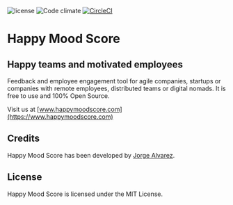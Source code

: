 ![license](https://img.shields.io/github/license/jorgegorka/happy-mood-score.svg)
![Code climate](https://img.shields.io/codeclimate/maintainability/jorgegorka/happy-mood-score.svg)
[![CircleCI](https://circleci.com/gh/jorgegorka/happy-mood-score.svg?style=svg)](https://app.circleci.com/projects/project-dashboard/github/jorgegorka/)

# Happy Mood Score

## Happy teams and motivated employees

Feedback and employee engagement tool for agile companies, startups or companies with remote employees, distributed teams or digital nomads. It is free to use and 100% Open Source.

Visit us at [www.happymoodscore.com](https://www.happymoodscore.com)

## Credits

Happy Mood Score has been developed by [Jorge Alvarez](https://www.alvareznavarro.es).

## License

Happy Mood Score is licensed under the MIT License.

